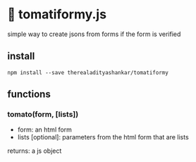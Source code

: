 # :tomato: tomatiformy.js

simple way to create jsons from forms if the form is verified

## install
`npm install --save therealadityashankar/tomatiformy`


## functions

### tomato(form, [lists])
- form: an html form
- lists [optional]: parameters from the html form that are lists

returns: a js object
